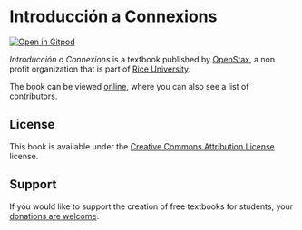 # Introducción a Connexions

[![Open in Gitpod](https://gitpod.io/button/open-in-gitpod.svg)](https://gitpod.io/from-referrer/)

_Introducción a Connexions_ is a textbook published by [OpenStax](https://openstax.org/), a non profit organization that is part of [Rice University](https://www.rice.edu/).

The book can be viewed [online](https://github.com/cnx-user-books/cnxbook-introduccion-a-connexions/releases/latest), where you can also see a list of contributors.

## License
This book is available under the [Creative Commons Attribution License](./LICENSE) license.

## Support
If you would like to support the creation of free textbooks for students, your [donations are welcome](https://riceconnect.rice.edu/donation/support-openstax-banner).
